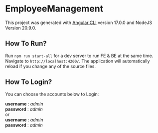 # EmployeeManagement

This project was generated with [Angular CLI](https://github.com/angular/angular-cli) version 17.0.0 and NodeJS Version 20.9.0.

## How To Run?

Run `npm run start-all` for a dev server to run FE & BE at the same time. 
Navigate to `http://localhost:4200/`. The application will automatically reload if you change any of the source files.

## How To Login?

You can choose the accounts below to Login:

**username** : _admin_  
**password** : _admin_  
or  
**username** : _admin_  
**password** : _admin_
